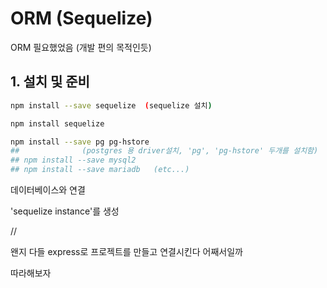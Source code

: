 # ORM (Sequelize)

ORM 필요했었음 (개발 편의 목적인듯)

## 1. 설치 및 준비

```bash
npm install --save sequelize  (sequelize 설치)

npm install sequelize

npm install --save pg pg-hstore
##				(postgres 용 driver설치, 'pg', 'pg-hstore' 두개를 설치함)
## npm install --save mysql2
## npm install --save mariadb   (etc...)
```



 데이터베이스와 연결



'sequelize instance'를 생성



//

왠지 다들 express로 프로젝트를 만들고 연결시킨다 어째서일까



따라해보자

